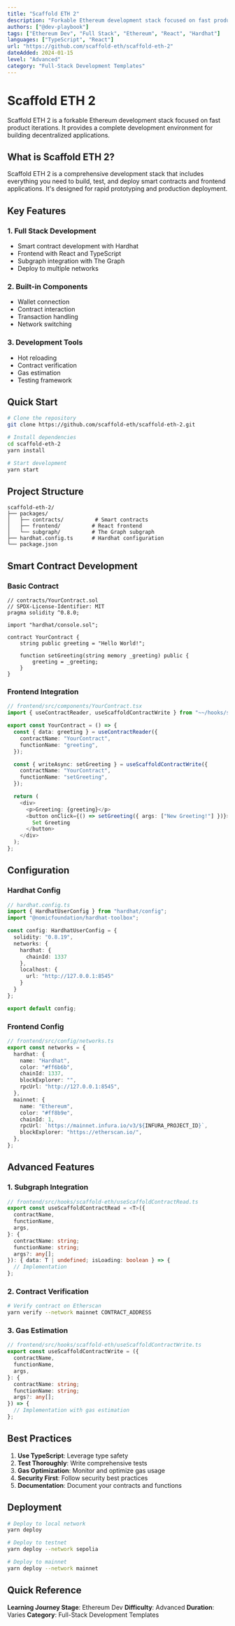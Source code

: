 ```yaml
---
title: "Scaffold ETH 2"
description: "Forkable Ethereum development stack focused on fast product iterations"
authors: ["@dev-playbook"]
tags: ["Ethereum Dev", "Full Stack", "Ethereum", "React", "Hardhat"]
languages: ["TypeScript", "React"]
url: "https://github.com/scaffold-eth/scaffold-eth-2"
dateAdded: 2024-01-15
level: "Advanced"
category: "Full-Stack Development Templates"
---
```


# Scaffold ETH 2

Scaffold ETH 2 is a forkable Ethereum development stack focused on fast product iterations. It provides a complete development environment for building decentralized applications.

## What is Scaffold ETH 2?

Scaffold ETH 2 is a comprehensive development stack that includes everything you need to build, test, and deploy smart contracts and frontend applications. It's designed for rapid prototyping and production deployment.

## Key Features

### 1. Full Stack Development
- Smart contract development with Hardhat
- Frontend with React and TypeScript
- Subgraph integration with The Graph
- Deploy to multiple networks

### 2. Built-in Components
- Wallet connection
- Contract interaction
- Transaction handling
- Network switching

### 3. Development Tools
- Hot reloading
- Contract verification
- Gas estimation
- Testing framework

## Quick Start

```bash
# Clone the repository
git clone https://github.com/scaffold-eth/scaffold-eth-2.git

# Install dependencies
cd scaffold-eth-2
yarn install

# Start development
yarn start
```

## Project Structure

```
scaffold-eth-2/
├── packages/
│   ├── contracts/          # Smart contracts
│   ├── frontend/          # React frontend
│   └── subgraph/          # The Graph subgraph
├── hardhat.config.ts      # Hardhat configuration
└── package.json
```

## Smart Contract Development

### Basic Contract

```solidity
// contracts/YourContract.sol
// SPDX-License-Identifier: MIT
pragma solidity ^0.8.0;

import "hardhat/console.sol";

contract YourContract {
    string public greeting = "Hello World!";
    
    function setGreeting(string memory _greeting) public {
        greeting = _greeting;
    }
}
```

### Frontend Integration

```typescript
// frontend/src/components/YourContract.tsx
import { useContractReader, useScaffoldContractWrite } from "~~/hooks/scaffold-eth";

export const YourContract = () => {
  const { data: greeting } = useContractReader({
    contractName: "YourContract",
    functionName: "greeting",
  });

  const { writeAsync: setGreeting } = useScaffoldContractWrite({
    contractName: "YourContract",
    functionName: "setGreeting",
  });

  return (
    <div>
      <p>Greeting: {greeting}</p>
      <button onClick={() => setGreeting({ args: ["New Greeting!"] })}>
        Set Greeting
      </button>
    </div>
  );
};
```

## Configuration

### Hardhat Config

```typescript
// hardhat.config.ts
import { HardhatUserConfig } from "hardhat/config";
import "@nomicfoundation/hardhat-toolbox";

const config: HardhatUserConfig = {
  solidity: "0.8.19",
  networks: {
    hardhat: {
      chainId: 1337
    },
    localhost: {
      url: "http://127.0.0.1:8545"
    }
  }
};

export default config;
```

### Frontend Config

```typescript
// frontend/src/config/networks.ts
export const networks = {
  hardhat: {
    name: "Hardhat",
    color: "#ff6b6b",
    chainId: 1337,
    blockExplorer: "",
    rpcUrl: "http://127.0.0.1:8545",
  },
  mainnet: {
    name: "Ethereum",
    color: "#ff8b9e",
    chainId: 1,
    rpcUrl: `https://mainnet.infura.io/v3/${INFURA_PROJECT_ID}`,
    blockExplorer: "https://etherscan.io/",
  },
};
```

## Advanced Features

### 1. Subgraph Integration

```typescript
// frontend/src/hooks/scaffold-eth/useScaffoldContractRead.ts
export const useScaffoldContractRead = <T>({
  contractName,
  functionName,
  args,
}: {
  contractName: string;
  functionName: string;
  args?: any[];
}): { data: T | undefined; isLoading: boolean } => {
  // Implementation
};
```

### 2. Contract Verification

```bash
# Verify contract on Etherscan
yarn verify --network mainnet CONTRACT_ADDRESS
```

### 3. Gas Estimation

```typescript
// frontend/src/hooks/scaffold-eth/useScaffoldContractWrite.ts
export const useScaffoldContractWrite = ({
  contractName,
  functionName,
  args,
}: {
  contractName: string;
  functionName: string;
  args?: any[];
}) => {
  // Implementation with gas estimation
};
```

## Best Practices

1. **Use TypeScript**: Leverage type safety
2. **Test Thoroughly**: Write comprehensive tests
3. **Gas Optimization**: Monitor and optimize gas usage
4. **Security First**: Follow security best practices
5. **Documentation**: Document your contracts and functions

## Deployment

```bash
# Deploy to local network
yarn deploy

# Deploy to testnet
yarn deploy --network sepolia

# Deploy to mainnet
yarn deploy --network mainnet
```

## Quick Reference

**Learning Journey Stage**: Ethereum Dev
**Difficulty**: Advanced
**Duration**: Varies
**Category**: Full-Stack Development Templates 